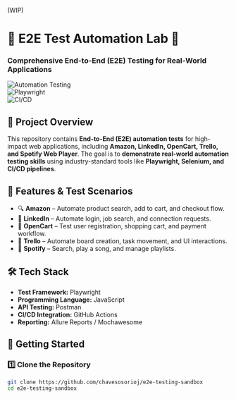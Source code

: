 (WIP)

# 🧪 E2E Test Automation Lab 🚀  
### Comprehensive End-to-End (E2E) Testing for Real-World Applications  

![Automation Testing](https://img.shields.io/badge/Automation-Testing-blue)  
![Playwright](https://img.shields.io/badge/Playwright-Running-brightgreen)  
![CI/CD](https://img.shields.io/badge/GitHub%20Actions-Enabled-blue)  

## 📌 Project Overview  
This repository contains **End-to-End (E2E) automation tests** for high-impact web applications, including **Amazon, LinkedIn, OpenCart, Trello, and Spotify Web Player**. 
The goal is to **demonstrate real-world automation testing skills** using industry-standard tools like **Playwright, Selenium, and CI/CD pipelines**.  

## 🎯 Features & Test Scenarios  
- 🔍 **Amazon** – Automate product search, add to cart, and checkout flow.  
- 👔 **LinkedIn** – Automate login, job search, and connection requests.  
- 🛒 **OpenCart** – Test user registration, shopping cart, and payment workflow.  
- 📌 **Trello** – Automate board creation, task movement, and UI interactions.  
- 🎵 **Spotify** – Search, play a song, and manage playlists.  

## 🛠 Tech Stack  
- **Test Framework:** Playwright 
- **Programming Language:** JavaScript 
- **API Testing:** Postman
- **CI/CD Integration:** GitHub Actions
- **Reporting:** Allure Reports / Mochawesome  

## 🚀 Getting Started  

### 1️⃣ **Clone the Repository**  
```bash
git clone https://github.com/chavesosorioj/e2e-testing-sandbox
cd e2e-testing-sandbox
